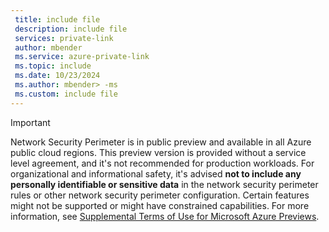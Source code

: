```yaml
---
 title: include file
 description: include file
 services: private-link
 author: mbender
 ms.service: azure-private-link
 ms.topic: include
 ms.date: 10/23/2024
 ms.author: mbender> -ms
 ms.custom: include file
---
```


> [!IMPORTANT]
> Network Security Perimeter is in public preview and available in all Azure public cloud regions.
> This preview version is provided without a service level agreement, and it's not recommended for production workloads.
> For organizational and informational safety, it's advised **not to include  any personally identifiable or sensitive data** in the network security perimeter rules or other network security perimeter configuration.
> Certain features might not be supported or might have constrained capabilities.
> For more information, see [Supplemental Terms of Use for Microsoft Azure Previews](https://azure.microsoft.com/support/legal/preview-supplemental-terms/).